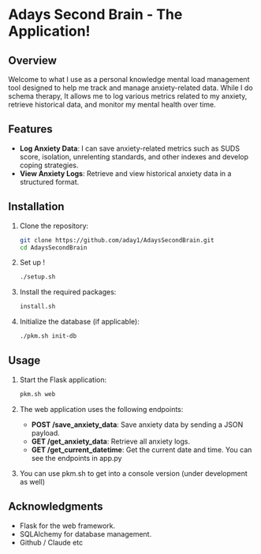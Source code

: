 # Adays Second Brain - The Application!

## Overview
Welcome to what I use as a personal knowledge mental load management tool designed to help me track and manage anxiety-related data. While I do schema therapy, It allows me to log various metrics related to my anxiety, retrieve historical data, and monitor my mental health over time.

## Features
- **Log Anxiety Data**: I can save anxiety-related metrics such as SUDS score, isolation, unrelenting standards, and other indexes and develop coping strategies.
- **View Anxiety Logs**: Retrieve and view historical anxiety data in a structured format.

## Installation
1. Clone the repository:
   ```bash
   git clone https://github.com/aday1/AdaysSecondBrain.git
   cd AdaysSecondBrain
   ```

2. Set up !
   ```bash
   ./setup.sh
   ```

3. Install the required packages:
   ```bash
   install.sh
   ```

4. Initialize the database (if applicable):
   ```bash
   ./pkm.sh init-db
   ```

## Usage
1. Start the Flask application:
   ```bash
   pkm.sh web
   ```

2. The web application uses the following endpoints:
   - **POST /save_anxiety_data**: Save anxiety data by sending a JSON payload.
   - **GET /get_anxiety_data**: Retrieve all anxiety logs.
   - **GET /get_current_datetime**: Get the current date and time.
    You can see the endpoints in app.py

3. You can use pkm.sh to get into a console version (under development as well)

## Acknowledgments
- Flask for the web framework.
- SQLAlchemy for database management.
- Github / Claude etc
